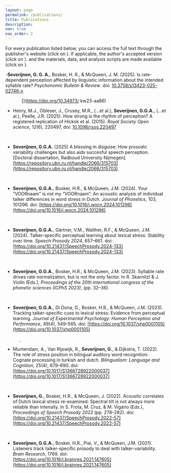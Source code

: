 ```yaml
---
layout: page
permalink: /publications/
title: Publications
description:
nav: true
nav_order: 2
---
```


<!-- _pages/publications.md -->


For every publication listed below, you can access the full text through the publisher's website (click on <span style = 'color: #c00000;'><i class="ai ai-doi ai-lg"></i></span>). If applicable, the author's accepted version (click on <span style = 'color: #c00000;'><i class="fa-regular fa-file-pdf"></i></span>). and the materials, data, and analysis scripts are made available (click on <span style = 'color: #c00000;'><i class="fa-solid fa-database"></i></span>).<br>

<!-- Every publication is given below. GGA Severijnen is given in boldface. Also, every publication has a doi, pdf, and dataset. These are included using icons, and then the link to that location. 
The &nbsp; are to place whitespace and better align the icons  -->

-**Severĳnen, G. G. A.**, Bosker, H. R., & McQueen, J. M. (2025). Is rate-dependent perception affected by
linguistic information about the intended syllable rate? *Psychonomic Bulletin & Review*. doi: [10.3758/s13423-025-02746-x](https://doi.org/10.3758/s13423-025-02746-x)

&nbsp;&nbsp;&nbsp;&nbsp;&nbsp;&nbsp;&nbsp;&nbsp;&nbsp;&nbsp;[<i class="fa-regular fa-file-pdf"></i>](../assets/pdf/severijnen_2025_PBR.pdf) &nbsp; [<i class="fa-solid fa-database"></i>](https://doi.org/10.34973/ kw23-aa86) &nbsp; [<i class="ai ai-doi ai-lg"></i>](https://link.springer.com/article/10.3758/s13423-025-02746-x)

- Henry, M.J., Obleser, J., Crusey, M.R., (...et al.), **Severijnen, G.G.A.**, (...et al.), Peelle, J.R. (2025). How strong is the rhythm of perception? A registered replication of Hickok et al. (2015). *Royal Society Open science*, *12*(6), 220497, doi: [10.1098/rsos.220497](https://royalsocietypublishing.org/doi/10.1098/rsos.220497)

&nbsp;&nbsp;&nbsp;&nbsp;&nbsp;&nbsp;&nbsp;&nbsp;&nbsp;&nbsp;[<i class="fa-regular fa-file-pdf"></i>](../assets/pdf/Henry%20e.a.%20-%202025%20-%20How%20strong%20is%20the%20rhythm%20of%20perception%20A%20registered%20replication%20of%20Hickok%20et%20al%20.%20(2015).pdf) &nbsp; [<i class="fa-solid fa-database"></i>](https://osf.io/aytez/) &nbsp; [<i class="ai ai-doi ai-lg"></i>](https://royalsocietypublishing.org/doi/10.1098/rsos.220497)


- **Severijnen, G.G.A.** (2025) A blessing in disguise: How prosodic variability challenges but also aids succesful speech perception. [Doctoral dissertation, Radboud University Nijmegen]. [https://repository.ubn.ru.nl/handle/2066/315703](https://repository.ubn.ru.nl/handle/2066/315703)

&nbsp;&nbsp;&nbsp;&nbsp;&nbsp;&nbsp;&nbsp;&nbsp;&nbsp;&nbsp;[<i class="ai ai-doi ai-lg"></i>](https://repository.ubn.ru.nl/handle/2066/315703)

- **Severĳnen, G.G.A.**, Bosker, H.R., & McQueen, J.M. (2024). Your “VOORnaam” is not my “VOORnaam”: An acoustic analysis of individual talker differences in word stress in Dutch. *Journal of Phonetics*, 103, 101296. doi: [https://doi.org/10.1016/j.wocn.2024.101296](https://doi.org/10.1016/j.wocn.2024.101296)  

&nbsp;&nbsp;&nbsp;&nbsp;&nbsp;&nbsp;&nbsp;&nbsp;&nbsp;&nbsp; [<i class="fa-regular fa-file-pdf"></i>](../assets/pdf/severijnen_2024_JPhon_accepted.pdf.pdf)     &nbsp; [<i class="fa-solid fa-database"></i>](https://doi.org/10.34973/6a6p-z140)   &nbsp; [<i class="ai ai-doi ai-lg"></i>](https://doi.org/10.1016/j.wocn.2024.101296)

- **Severĳnen, G.G.A.**, Gärtner, V.M., Walther, R.F., & McQueen, J.M. (2024). Talker-specific perceptual learning about lexical stress: Stability over time. *Speech Prosody 2024*, 657–661. doi: [https://doi.org/10.21437/SpeechProsody.2024-133](https://doi.org/10.21437/SpeechProsody.2024-133)

&nbsp;&nbsp;&nbsp;&nbsp;&nbsp;&nbsp;&nbsp;&nbsp;&nbsp;&nbsp;[<i class="fa-regular fa-file-pdf"></i>](../assets/pdf/severijnen_2024_SP24_accepted.pdf)     &nbsp;[<i class="fa-solid fa-database"></i>](https://doi.org/10.34973/x4p3-y641) &nbsp; [<i class="ai ai-doi ai-lg"></i>](https://doi.org/10.21437/SpeechProsody.2024-133)

- **Severĳnen, G.G.A.**, Bosker, H.R., & McQueen, J.M. (2023). Syllable rate drives rate normalization,
but is not the only factor. In R. Skarnitzl & J. Violín (Eds.), *Proceedings of the 20th international congress of the phonetic sciences (ICPhS 2023)*, (pp. 32–36).

&nbsp;&nbsp;&nbsp;&nbsp;&nbsp;&nbsp;&nbsp;&nbsp;&nbsp;&nbsp;[<i class="fa-regular fa-file-pdf"></i>](../assets/pdf/severijnen_2023_icphs23.pdf) &nbsp; [<i class="ai ai-doi ai-lg"></i>](https://www.internationalphoneticassociation.org/icphs-proceedings/ICPhS2023/full_papers/81.pdf)

- **Severĳnen, G.G.A.**, Di Dona, G., Bosker, H.R., & McQueen, J.M. (2023). Tracking talker-specific cues
to lexical stress: Evidence from perceptual learning. *Journal of Experimental Psychology: Human Perception and Performance*, 49(4), 549–565. doi: [https://doi.org/10.1037/xhp0001105](https://doi.org/10.1037/xhp0001105)

&nbsp;&nbsp;&nbsp;&nbsp;&nbsp;&nbsp;&nbsp;&nbsp;&nbsp;&nbsp;[<i class="fa-regular fa-file-pdf"></i>](../assets/pdf/severijnen_2023_JEPHPP_accepted.pdf)     [&nbsp;<i class="fa-solid fa-database"></i>](https://osf.io/dczx9/?view_only=44f227db3c134685ad1db9cf46e317f7) &nbsp; [<i class="ai ai-doi ai-lg"></i>](https://doi.org/10.1037/xhp0001105)

- Muntendam, A., Van Rĳswĳk, R., **Severĳnen, G.**, & Dĳkstra, T. (2022). The role of stress position in
bilingual auditory word recognition: Cognate processing in turkish and dutch. *Bilingualism: Language and Cognition*, 25(4), 679–690. doi: [https://doi.org/10.1017/S1366728922000037](https://doi.org/10.1017/S1366728922000037)

&nbsp;&nbsp;&nbsp;&nbsp;&nbsp;&nbsp;&nbsp;&nbsp;&nbsp;&nbsp; [<i class="ai ai-doi ai-lg"></i>](https://doi.org/10.1017/S1366728922000037)

- **Severĳnen, G.**, Bosker, H.R., & McQueen, J. (2022). Acoustic correlates of Dutch lexical stress
re-examined: Spectral tilt is not always more reliable than intensity. In S. Frota, M. Cruz, & M. Vigário
(Eds.), *Proceedings of Speech Prosody 2022* (pp. 278–282). doi: [https://doi.org/10.21437/SpeechProsody.2022-57](https://doi.org/10.21437/SpeechProsody.2022-57)

&nbsp;&nbsp;&nbsp;&nbsp;&nbsp;&nbsp;&nbsp;&nbsp;&nbsp;&nbsp;[<i class="fa-regular fa-file-pdf"></i>](../assets/pdf/severijnen_2022_SP22_accepted.pdf) &nbsp; [<i class="ai ai-doi ai-lg"></i>](https://doi.org/10.21437/SpeechProsody.2022-57)

- **Severĳnen, G.G.A.**, Bosker, H.R., Piai, V., & McQueen, J.M. (2021). Listeners track talker-specific
prosody to deal with talker-variability. *Brain Research*, 1769. doi: [https://doi.org/10.1016/j.brainres.2021.147605](https://doi.org/10.1016/j.brainres.2021.147605)

&nbsp;&nbsp;&nbsp;&nbsp;&nbsp;&nbsp;&nbsp;&nbsp;&nbsp;&nbsp;[<i class="fa-regular fa-file-pdf"></i>](../assets/pdf/severijnen_2021_BR_accepted.pdf)     &nbsp;[<i class="fa-solid fa-database"></i>](https://osf.io/8h6xb/?view_only=2a2818bdc29442f38a906e62cebd6dc2) &nbsp; [<i class="ai ai-doi ai-lg"></i>](https://doi.org/10.1016/j.brainres.2021.147605)
